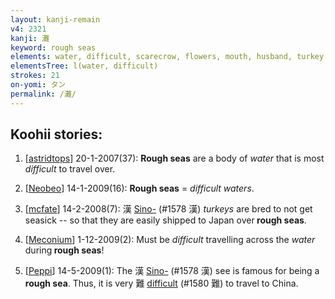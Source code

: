 ```yaml
---
layout: kanji-remain
v4: 2321
kanji: 灘
keyword: rough seas
elements: water, difficult, scarecrow, flowers, mouth, husband, turkey
elementsTree: l(water, difficult)
strokes: 21
on-yomi: タン
permalink: /灘/
---
```


## Koohii stories: 

1) [<a href="http://kanji.koohii.com/profile/astridtops">astridtops</a>] 20-1-2007(37): <strong>Rough seas</strong> are a body of <em>water</em> that is most <em>difficult</em> to travel over.

2) [<a href="http://kanji.koohii.com/profile/Neobeo">Neobeo</a>] 14-1-2009(16): <strong>Rough seas</strong> = <em>difficult waters</em>.

3) [<a href="http://kanji.koohii.com/profile/mcfate">mcfate</a>] 14-2-2008(7): 漢 <a href="http://kanji.koohii.com/study/kanji/1578">Sino-</a> (#1578 漢) <em>turkeys</em> are bred to not get seasick -- so that they are easily shipped to Japan over<strong> rough seas</strong>.

4) [<a href="http://kanji.koohii.com/profile/Meconium">Meconium</a>] 1-12-2009(2): Must be <em>difficult</em> travelling across the <em>water</em> during<strong> rough seas</strong>!

5) [<a href="http://kanji.koohii.com/profile/Peppi">Peppi</a>] 14-5-2009(1): The 漢 <a href="http://kanji.koohii.com/study/kanji/1578">Sino-</a> (#1578 漢) see is famous for being a <strong>rough sea</strong>. Thus, it is very 難 <a href="../v4/1580.html">difficult</a> (#1580 難) to travel to China.

